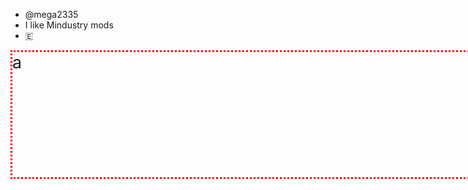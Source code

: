 - @mega2335
- I like Mindustry mods
- 🇪
<html>
  <body>
    <div style="width: 800px; height: 200px; border-style: dotted; border-color: red; border-size: 5px; font-size: 20pt;">
      a
    </div>
  </body>
</html>
